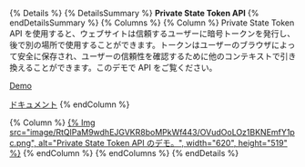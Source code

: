 {% Details %} {% DetailsSummary %} **Private State Token API** {% endDetailsSummary %} {% Columns %} {% Column %} Private State Token API を使用すると、ウェブサイトは信頼するユーザーに暗号トークンを発行し、後で別の場所で使用することができます。トークンはユーザーのブラウザによって安全に保存され、ユーザーの信頼性を確認するために他のコンテキストで引き換えることができます。このデモで API をご覧ください。

[Demo](https://private-state-token-demo.glitch.me/)

[ドキュメント](/docs/privacy-sandbox/private-state-tokens/) {% endColumn %}

{% Column %} <a href="https://private-state-token-demo.glitch.me/">{% Img src="image/RtQlPaM9wdhEJGVKR8boMPkWf443/OVudOoLOz1BKNEmfY1pc.png", alt="Private State Token API のデモ。", width="620", height="519" %}</a> {% endColumn %} {% endColumns %} {% endDetails %}
